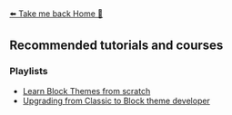 [⬅️ Take me back Home 🏡](../../README.md)

## Recommended tutorials and courses 


### Playlists
* [Learn Block Themes from scratch](https://www.youtube.com/playlist?list=PLbMkvFuaj0FScHxn9yubiXD_Z_iT5WUoK)
* [Upgrading from Classic to Block theme developer](https://youtube.com/playlist?list=PLQcI8rUOscv1gGwzjTHIUPdNTsKOd9Vwh&si=NWpQpqvIv47ZhLLR)
